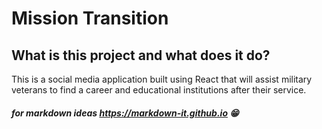 # Mission Transition

## What is this project and what does it do?

This is a social media application built using React that will assist military veterans to find a career and educational institutions after their service.

##### for markdown ideas https://markdown-it.github.io 😁

